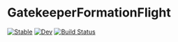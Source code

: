# GatekeeperFormationFlight

[![Stable](https://img.shields.io/badge/docs-stable-blue.svg)](https://dev10110.github.io/GatekeeperFormationFlight.jl/stable/)
[![Dev](https://img.shields.io/badge/docs-dev-blue.svg)](https://dev10110.github.io/GatekeeperFormationFlight.jl/dev/)
[![Build Status](https://github.com/dev10110/GatekeeperFormationFlight.jl/actions/workflows/CI.yml/badge.svg?branch=main)](https://github.com/dev10110/GatekeeperFormationFlight.jl/actions/workflows/CI.yml?query=branch%3Amain)
